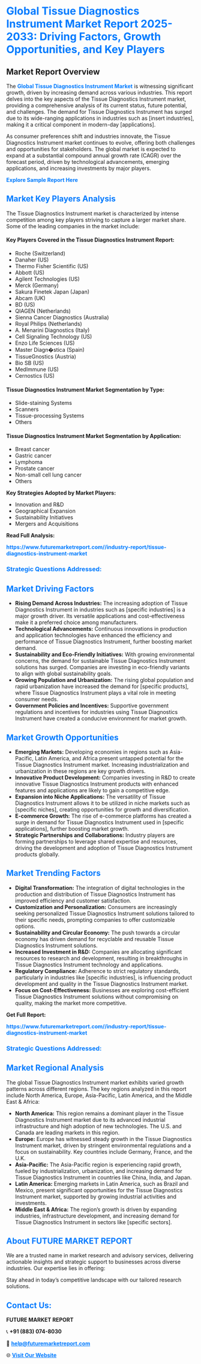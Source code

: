 <h1 style="color: #007BFF;">Global Tissue Diagnostics Instrument Market Report 2025-2033: Driving Factors, Growth Opportunities, and Key Players</h1>

<section id="overview">
<h2>Market Report Overview</h2>
<p>The <a href="https://www.futuremarketreport.com//industry-report/tissue-diagnostics-instrument-market" style="color: #007BFF; text-decoration: none;"><strong>Global Tissue Diagnostics Instrument Market</strong></a> is witnessing significant growth, driven by increasing demand across various industries. This report delves into the key aspects of the Tissue Diagnostics Instrument market, providing a comprehensive analysis of its current status, future potential, and challenges. The demand for Tissue Diagnostics Instrument has surged due to its wide-ranging applications in industries such as [insert industries], making it a critical component in modern-day [applications].</p>
<p>As consumer preferences shift and industries innovate, the Tissue Diagnostics Instrument market continues to evolve, offering both challenges and opportunities for stakeholders. The global market is expected to expand at a substantial compound annual growth rate (CAGR) over the forecast period, driven by technological advancements, emerging applications, and increasing investments by major players.</p>
</section>

<section id="overview">
<p><a href="https://www.futuremarketreport.com//request-sample/reportId=53600" style="color: #007BFF; text-decoration: none;"><strong>Explore Sample Report Here</strong></a></p>
</section>

<section id="key-players">
<h2 style="color: #007BFF;">Market Key Players Analysis</h2>
<p>The Tissue Diagnostics Instrument market is characterized by intense competition among key players striving to capture a larger market share. Some of the leading companies in the market include:</p>
<h4>Key Players Covered in the Tissue Diagnostics Instrument Report:</h4>
<ul><li>Roche (Switzerland)</li><li>Danaher (US)</li><li>Thermo Fisher Scientific (US)</li><li>Abbott (US)</li><li>Agilent Technologies (US)</li><li>Merck (Germany)</li><li>Sakura Finetek Japan (Japan)</li><li>Abcam (UK)</li><li>BD (US)</li><li>QIAGEN (Netherlands)</li><li>Sienna Cancer Diagnostics (Australia)</li><li>Royal Philips (Netherlands)</li><li>A. Menarini Diagnostics (Italy)</li><li>Cell Signaling Technology (US)</li><li>Enzo Life Sciences (US)</li><li>Master Diagn�stica (Spain)</li><li>TissueGnostics (Austria)</li><li>Bio SB (US)</li><li>MedImmune (US)</li><li>Cernostics (US)</li></ul>
<h4>Tissue Diagnostics Instrument Market Segmentation by Type:</h4>
<ul><li>Slide-staining Systems</li><li>Scanners</li><li>Tissue-processing Systems</li><li>Others</li></ul>

<h4>Tissue Diagnostics Instrument Market Segmentation by Application:</h4>
<ul><li>Breast cancer</li><li>Gastric cancer</li><li>Lymphoma</li><li>Prostate cancer</li><li>Non-small cell lung cancer</li><li>Others</li></ul>
<p><strong>Key Strategies Adopted by Market Players:</strong></p>
<ul>
<li>Innovation and R&D</li>
<li>Geographical Expansion</li>
<li>Sustainability Initiatives</li>
<li>Mergers and Acquisitions</li>
</ul>
</section>

<section>
<p><strong>Read Full Analysis: </strong></p><a href="https://www.futuremarketreport.com//industry-report/tissue-diagnostics-instrument-market" style="color: #007BFF; text-decoration: none;"><strong>https://www.futuremarketreport.com//industry-report/tissue-diagnostics-instrument-market</strong></a>
<h3 style="color: #007BFF;">Strategic Questions Addressed:</h3>
</section>

<section id="driving-factors">
<h2 style="color: #007BFF;">Market Driving Factors</h2>
<ul>
<li><strong>Rising Demand Across Industries:</strong> The increasing adoption of Tissue Diagnostics Instrument in industries such as [specific industries] is a major growth driver. Its versatile applications and cost-effectiveness make it a preferred choice among manufacturers.</li>
<li><strong>Technological Advancements:</strong> Continuous innovations in production and application technologies have enhanced the efficiency and performance of Tissue Diagnostics Instrument, further boosting market demand.</li>
<li><strong>Sustainability and Eco-Friendly Initiatives:</strong> With growing environmental concerns, the demand for sustainable Tissue Diagnostics Instrument solutions has surged. Companies are investing in eco-friendly variants to align with global sustainability goals.</li>
<li><strong>Growing Population and Urbanization:</strong> The rising global population and rapid urbanization have increased the demand for [specific products], where Tissue Diagnostics Instrument plays a vital role in meeting consumer needs.</li>
<li><strong>Government Policies and Incentives:</strong> Supportive government regulations and incentives for industries using Tissue Diagnostics Instrument have created a conducive environment for market growth.</li>
</ul>
</section>

<section id="growth-opportunities">
<h2 style="color: #007BFF;">Market Growth Opportunities</h2>
<ul>
<li><strong>Emerging Markets:</strong> Developing economies in regions such as Asia-Pacific, Latin America, and Africa present untapped potential for the Tissue Diagnostics Instrument market. Increasing industrialization and urbanization in these regions are key growth drivers.</li>
<li><strong>Innovative Product Development:</strong> Companies investing in R&D to create innovative Tissue Diagnostics Instrument products with enhanced features and applications are likely to gain a competitive edge.</li>
<li><strong>Expansion into Niche Applications:</strong> The versatility of Tissue Diagnostics Instrument allows it to be utilized in niche markets such as [specific niches], creating opportunities for growth and diversification.</li>
<li><strong>E-commerce Growth:</strong> The rise of e-commerce platforms has created a surge in demand for Tissue Diagnostics Instrument used in [specific applications], further boosting market growth.</li>
<li><strong>Strategic Partnerships and Collaborations:</strong> Industry players are forming partnerships to leverage shared expertise and resources, driving the development and adoption of Tissue Diagnostics Instrument products globally.</li>
</ul>
</section>

<section id="trending-factors">
<h2 style="color: #007BFF;">Market Trending Factors</h2>
<ul>
<li><strong>Digital Transformation:</strong> The integration of digital technologies in the production and distribution of Tissue Diagnostics Instrument has improved efficiency and customer satisfaction.</li>
<li><strong>Customization and Personalization:</strong> Consumers are increasingly seeking personalized Tissue Diagnostics Instrument solutions tailored to their specific needs, prompting companies to offer customizable options.</li>
<li><strong>Sustainability and Circular Economy:</strong> The push towards a circular economy has driven demand for recyclable and reusable Tissue Diagnostics Instrument solutions.</li>
<li><strong>Increased Investment in R&D:</strong> Companies are allocating significant resources to research and development, resulting in breakthroughs in Tissue Diagnostics Instrument technology and applications.</li>
<li><strong>Regulatory Compliance:</strong> Adherence to strict regulatory standards, particularly in industries like [specific industries], is influencing product development and quality in the Tissue Diagnostics Instrument market.</li>
<li><strong>Focus on Cost-Effectiveness:</strong> Businesses are exploring cost-efficient Tissue Diagnostics Instrument solutions without compromising on quality, making the market more competitive.</li>
</ul>
</section>

<section>
<p><strong>Get Full Report: </strong></p><a href="https://www.futuremarketreport.com//industry-report/tissue-diagnostics-instrument-market" style="color: #007BFF; text-decoration: none;"><strong>https://www.futuremarketreport.com//industry-report/tissue-diagnostics-instrument-market</strong></a>
<h3 style="color: #007BFF;">Strategic Questions Addressed:</h3>
</section>


<section id="regional-analysis">
<h2 style="color: #007BFF;">Market Regional Analysis</h2>
<p>The global Tissue Diagnostics Instrument market exhibits varied growth patterns across different regions. The key regions analyzed in this report include North America, Europe, Asia-Pacific, Latin America, and the Middle East & Africa:</p>
<ul>
<li><strong>North America:</strong> This region remains a dominant player in the Tissue Diagnostics Instrument market due to its advanced industrial infrastructure and high adoption of new technologies. The U.S. and Canada are leading markets in this region.</li>
<li><strong>Europe:</strong> Europe has witnessed steady growth in the Tissue Diagnostics Instrument market, driven by stringent environmental regulations and a focus on sustainability. Key countries include Germany, France, and the U.K.</li>
<li><strong>Asia-Pacific:</strong> The Asia-Pacific region is experiencing rapid growth, fueled by industrialization, urbanization, and increasing demand for Tissue Diagnostics Instrument in countries like China, India, and Japan.</li>
<li><strong>Latin America:</strong> Emerging markets in Latin America, such as Brazil and Mexico, present significant opportunities for the Tissue Diagnostics Instrument market, supported by growing industrial activities and investments.</li>
<li><strong>Middle East & Africa:</strong> The region’s growth is driven by expanding industries, infrastructure development, and increasing demand for Tissue Diagnostics Instrument in sectors like [specific sectors].</li>
</ul>
</section>

<footer>
<h2 style="color: #007BFF;">About FUTURE MARKET REPORT</h2>
<p>We are a trusted name in market research and advisory services, delivering actionable insights and strategic support to businesses across diverse industries. Our expertise lies in offering:</p>

<p>Stay ahead in today’s competitive landscape with our tailored research solutions.</p>

<h2 style="color: #007BFF;">Contact Us:</h2>
<p><strong>FUTURE MARKET REPORT</strong></p>
<p>📞 <strong>+91 (883) 074-8030</strong></p>
<p>📧 <strong><a href="mailto:help@futuremarketreport.com" style="color: #007BFF;">help@futuremarketreport.com</a></strong></p>
<p>🌐 <strong><a href="https://www.futuremarketreport.com/" style="color: #007BFF;">Visit Our Website</a></strong></p>
</footer>